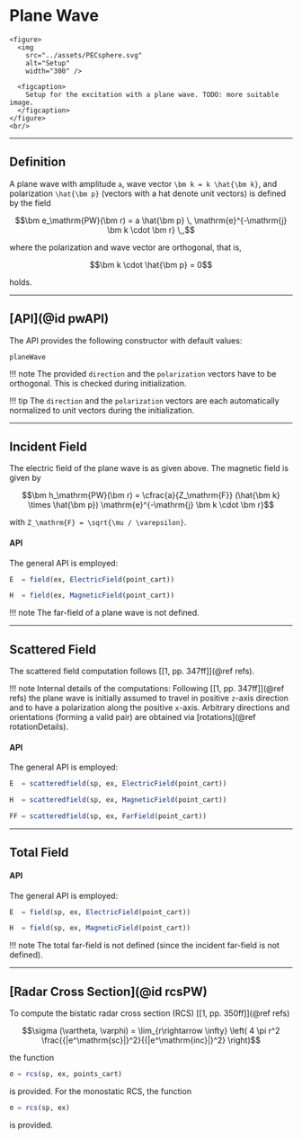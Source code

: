 # Plane Wave

```@raw html
<figure>
  <img
    src="../assets/PECsphere.svg"
    alt="Setup"
    width="300" />

  <figcaption>
    Setup for the excitation with a plane wave. TODO: more suitable image.
  </figcaption>
</figure>
<br/>
```

---
## Definition

A plane wave with amplitude ``a``, wave vector ``\bm k = k \hat{\bm k}``, and polarization ``\hat{\bm p}`` (vectors with a hat denote unit vectors) is defined by the field
```math
\bm e_\mathrm{PW}(\bm r) = a \hat{\bm p}  \, \mathrm{e}^{-\mathrm{j} \bm k \cdot \bm r}  \,,
```
where the polarization and wave vector are orthogonal, that is,
```math
\bm k \cdot \hat{\bm p} = 0
```
holds.

---
## [API](@id pwAPI)

The API provides the following constructor with default values:
```@docs
planeWave
```

!!! note
    The provided `direction` and the `polarization` vectors have to be orthogonal. This is checked during initialization.

!!! tip
    The `direction` and the `polarization` vectors are each automatically normalized to unit vectors during the initialization.

---
## Incident Field

The electric field of the plane wave is as given above. The magnetic field is given by
```math
\bm h_\mathrm{PW}(\bm r) = \cfrac{a}{Z_\mathrm{F}} (\hat{\bm k} \times \hat{\bm p})  \mathrm{e}^{-\mathrm{j} \bm k \cdot \bm r}
```
with ``Z_\mathrm{F} = \sqrt{\mu / \varepsilon}``.

#### API

The general API is employed:
```julia
E  = field(ex, ElectricField(point_cart))

H  = field(ex, MagneticField(point_cart))
```

!!! note
    The far-field of a plane wave is not defined.

---
## Scattered Field

The scattered field computation follows [[1, pp. 347ff]](@ref refs). 

!!! note
    Internal details of the computations: Following [[1, pp. 347ff]](@ref refs) the plane wave is initially assumed to travel in positive ``z``-axis direction and to have a polarization along the positive ``x``-axis. Arbitrary directions and orientations (forming a valid pair) are obtained via [rotations](@ref rotationDetails). 

#### API

The general API is employed:
```julia
E  = scatteredfield(sp, ex, ElectricField(point_cart))

H  = scatteredfield(sp, ex, MagneticField(point_cart))

FF = scatteredfield(sp, ex, FarField(point_cart))
```

---
## Total Field

#### API

The general API is employed:
```julia
E  = field(sp, ex, ElectricField(point_cart))

H  = field(sp, ex, MagneticField(point_cart))
```

!!! note
    The total far-field is not defined (since the incident far-field is not defined).


---
## [Radar Cross Section](@id rcsPW)

To compute the bistatic radar cross section (RCS) [[1, pp. 350ff]](@ref refs)
```math
\sigma (\vartheta, \varphi) = \lim_{r\rightarrow \infty} \left( 4 \pi r^2 \frac{{|e^\mathrm{sc}|}^2}{{|e^\mathrm{inc}|}^2} \right)
```
the function
```julia
σ = rcs(sp, ex, points_cart)
```
is provided. For the monostatic RCS, the function
```julia
σ = rcs(sp, ex)
```
is provided.